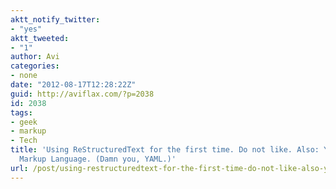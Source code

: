 ```yaml
---
aktt_notify_twitter:
- "yes"
aktt_tweeted:
- "1"
author: Avi
categories:
- none
date: "2012-08-17T12:28:22Z"
guid: http://aviflax.com/?p=2038
id: 2038
tags:
- geek
- markup
- Tech
title: 'Using ReStructuredText for the first time. Do not like. Also: Yet Another
  Markup Language. (Damn you, YAML.)'
url: /post/using-restructuredtext-for-the-first-time-do-not-like-also-yet-another-markup-language-damn-you-yaml/
---
```

